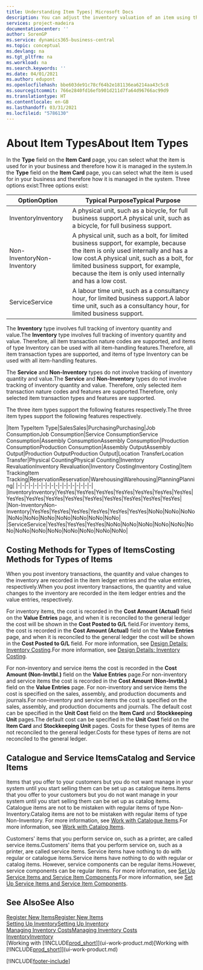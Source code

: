```yaml
---
title: Understanding Item Types| Microsoft Docs
description: You can adjust the inventory valuation of an item using the FIFO or Average costing methods, for example, when item costs change for reasons other than transactions.
services: project-madeira
documentationcenter: ''
author: SorenGP
ms.service: dynamics365-business-central
ms.topic: conceptual
ms.devlang: na
ms.tgt_pltfrm: na
ms.workload: na
ms.search.keywords: ''
ms.date: 04/01/2021
ms.author: edupont
ms.openlocfilehash: bbe603de91c78cf64b2e181136ea6214aa43c5c8
ms.sourcegitcommit: 766e2840fd16efb901d211d7fa64d96766ac99d9
ms.translationtype: HT
ms.contentlocale: en-GB
ms.lasthandoff: 03/31/2021
ms.locfileid: "5786130"
---
```

# <a name="about-item-types"></a><span data-ttu-id="ae53e-103">About Item Types</span><span class="sxs-lookup"><span data-stu-id="ae53e-103">About Item Types</span></span>
<span data-ttu-id="ae53e-104">In the **Type** field on the **Item Card** page, you can select what the item is used for in your business and therefore how it is managed in the system.</span><span class="sxs-lookup"><span data-stu-id="ae53e-104">In the **Type** field on the **Item Card** page, you can select what the item is used for in your business and therefore how it is managed in the system.</span></span> <span data-ttu-id="ae53e-105">Three options exist:</span><span class="sxs-lookup"><span data-stu-id="ae53e-105">Three options exist:</span></span>

|<span data-ttu-id="ae53e-106">Option</span><span class="sxs-lookup"><span data-stu-id="ae53e-106">Option</span></span>|<span data-ttu-id="ae53e-107">Typical Purpose</span><span class="sxs-lookup"><span data-stu-id="ae53e-107">Typical Purpose</span></span>|
|------|-----------|
|<span data-ttu-id="ae53e-108">Inventory</span><span class="sxs-lookup"><span data-stu-id="ae53e-108">Inventory</span></span>|<span data-ttu-id="ae53e-109">A physical unit, such as a bicycle, for full business support.</span><span class="sxs-lookup"><span data-stu-id="ae53e-109">A physical unit, such as a bicycle, for full business support.</span></span>|
|<span data-ttu-id="ae53e-110">Non-Inventory</span><span class="sxs-lookup"><span data-stu-id="ae53e-110">Non-Inventory</span></span>|<span data-ttu-id="ae53e-111">A physical unit, such as a bolt, for limited business support, for example, because the item is only used internally and has a low cost.</span><span class="sxs-lookup"><span data-stu-id="ae53e-111">A physical unit, such as a bolt, for limited business support, for example, because the item is only used internally and has a low cost.</span></span>|
|<span data-ttu-id="ae53e-112">Service</span><span class="sxs-lookup"><span data-stu-id="ae53e-112">Service</span></span>|<span data-ttu-id="ae53e-113">A labour time unit, such as a consultancy hour, for limited business support.</span><span class="sxs-lookup"><span data-stu-id="ae53e-113">A labor time unit, such as a consultancy hour, for limited business support.</span></span>|

<span data-ttu-id="ae53e-114">The **Inventory** type involves full tracking of inventory quantity and value.</span><span class="sxs-lookup"><span data-stu-id="ae53e-114">The **Inventory** type involves full tracking of inventory quantity and value.</span></span> <span data-ttu-id="ae53e-115">Therefore, all item transaction nature codes are supported, and items of type Inventory can be used with all item-handling features.</span><span class="sxs-lookup"><span data-stu-id="ae53e-115">Therefore, all item transaction types are supported, and items of type Inventory can be used with all item-handling features.</span></span>

<span data-ttu-id="ae53e-116">The **Service** and **Non-Inventory** types do not involve tracking of inventory quantity and value.</span><span class="sxs-lookup"><span data-stu-id="ae53e-116">The **Service** and **Non-Inventory** types do not involve tracking of inventory quantity and value.</span></span> <span data-ttu-id="ae53e-117">Therefore, only selected item transaction nature codes and features are supported.</span><span class="sxs-lookup"><span data-stu-id="ae53e-117">Therefore, only selected item transaction types and features are supported.</span></span>

<span data-ttu-id="ae53e-118">The three item types support the following features respectively.</span><span class="sxs-lookup"><span data-stu-id="ae53e-118">The three item types support the following features respectively.</span></span>

|<span data-ttu-id="ae53e-119">Item Type</span><span class="sxs-lookup"><span data-stu-id="ae53e-119">Item Type</span></span>|<span data-ttu-id="ae53e-120">Sales</span><span class="sxs-lookup"><span data-stu-id="ae53e-120">Sales</span></span>|<span data-ttu-id="ae53e-121">Purchasing</span><span class="sxs-lookup"><span data-stu-id="ae53e-121">Purchasing</span></span>|<span data-ttu-id="ae53e-122">Job Consumption</span><span class="sxs-lookup"><span data-stu-id="ae53e-122">Job Consumption</span></span>|<span data-ttu-id="ae53e-123">Service Consumption</span><span class="sxs-lookup"><span data-stu-id="ae53e-123">Service Consumption</span></span>|<span data-ttu-id="ae53e-124">Assembly Consumption</span><span class="sxs-lookup"><span data-stu-id="ae53e-124">Assembly Consumption</span></span>|<span data-ttu-id="ae53e-125">Production Consumption</span><span class="sxs-lookup"><span data-stu-id="ae53e-125">Production Consumption</span></span>|<span data-ttu-id="ae53e-126">Assembly Output</span><span class="sxs-lookup"><span data-stu-id="ae53e-126">Assembly Output</span></span>|<span data-ttu-id="ae53e-127">Production Output</span><span class="sxs-lookup"><span data-stu-id="ae53e-127">Production Output</span></span>|<span data-ttu-id="ae53e-128">Location Transfer</span><span class="sxs-lookup"><span data-stu-id="ae53e-128">Location Transfer</span></span>|<span data-ttu-id="ae53e-129">Physical Counting</span><span class="sxs-lookup"><span data-stu-id="ae53e-129">Physical Counting</span></span>|<span data-ttu-id="ae53e-130">Inventory Revaluation</span><span class="sxs-lookup"><span data-stu-id="ae53e-130">Inventory Revaluation</span></span>|<span data-ttu-id="ae53e-131">Inventory Costing</span><span class="sxs-lookup"><span data-stu-id="ae53e-131">Inventory Costing</span></span>|<span data-ttu-id="ae53e-132">Item Tracking</span><span class="sxs-lookup"><span data-stu-id="ae53e-132">Item Tracking</span></span>|<span data-ttu-id="ae53e-133">Reservation</span><span class="sxs-lookup"><span data-stu-id="ae53e-133">Reservation</span></span>|<span data-ttu-id="ae53e-134">Warehousing</span><span class="sxs-lookup"><span data-stu-id="ae53e-134">Warehousing</span></span>|<span data-ttu-id="ae53e-135">Planning</span><span class="sxs-lookup"><span data-stu-id="ae53e-135">Planning</span></span>|
|-|-|-|-|-|-|-|-|-|-|-|-|-|-|-|-|-|-|
|<span data-ttu-id="ae53e-136">Inventory</span><span class="sxs-lookup"><span data-stu-id="ae53e-136">Inventory</span></span>|<span data-ttu-id="ae53e-137">Yes</span><span class="sxs-lookup"><span data-stu-id="ae53e-137">Yes</span></span>|<span data-ttu-id="ae53e-138">Yes</span><span class="sxs-lookup"><span data-stu-id="ae53e-138">Yes</span></span>|<span data-ttu-id="ae53e-139">Yes</span><span class="sxs-lookup"><span data-stu-id="ae53e-139">Yes</span></span>|<span data-ttu-id="ae53e-140">Yes</span><span class="sxs-lookup"><span data-stu-id="ae53e-140">Yes</span></span>|<span data-ttu-id="ae53e-141">Yes</span><span class="sxs-lookup"><span data-stu-id="ae53e-141">Yes</span></span>|<span data-ttu-id="ae53e-142">Yes</span><span class="sxs-lookup"><span data-stu-id="ae53e-142">Yes</span></span>|<span data-ttu-id="ae53e-143">Yes</span><span class="sxs-lookup"><span data-stu-id="ae53e-143">Yes</span></span>|<span data-ttu-id="ae53e-144">Yes</span><span class="sxs-lookup"><span data-stu-id="ae53e-144">Yes</span></span>|<span data-ttu-id="ae53e-145">Yes</span><span class="sxs-lookup"><span data-stu-id="ae53e-145">Yes</span></span>|<span data-ttu-id="ae53e-146">Yes</span><span class="sxs-lookup"><span data-stu-id="ae53e-146">Yes</span></span>|<span data-ttu-id="ae53e-147">Yes</span><span class="sxs-lookup"><span data-stu-id="ae53e-147">Yes</span></span>|<span data-ttu-id="ae53e-148">Yes</span><span class="sxs-lookup"><span data-stu-id="ae53e-148">Yes</span></span>|<span data-ttu-id="ae53e-149">Yes</span><span class="sxs-lookup"><span data-stu-id="ae53e-149">Yes</span></span>|<span data-ttu-id="ae53e-150">Yes</span><span class="sxs-lookup"><span data-stu-id="ae53e-150">Yes</span></span>|<span data-ttu-id="ae53e-151">Yes</span><span class="sxs-lookup"><span data-stu-id="ae53e-151">Yes</span></span>|<span data-ttu-id="ae53e-152">Yes</span><span class="sxs-lookup"><span data-stu-id="ae53e-152">Yes</span></span>|
|<span data-ttu-id="ae53e-153">Non-Inventory</span><span class="sxs-lookup"><span data-stu-id="ae53e-153">Non-Inventory</span></span>|<span data-ttu-id="ae53e-154">Yes</span><span class="sxs-lookup"><span data-stu-id="ae53e-154">Yes</span></span>|<span data-ttu-id="ae53e-155">Yes</span><span class="sxs-lookup"><span data-stu-id="ae53e-155">Yes</span></span>|<span data-ttu-id="ae53e-156">Yes</span><span class="sxs-lookup"><span data-stu-id="ae53e-156">Yes</span></span>|<span data-ttu-id="ae53e-157">Yes</span><span class="sxs-lookup"><span data-stu-id="ae53e-157">Yes</span></span>|<span data-ttu-id="ae53e-158">Yes</span><span class="sxs-lookup"><span data-stu-id="ae53e-158">Yes</span></span>|<span data-ttu-id="ae53e-159">Yes</span><span class="sxs-lookup"><span data-stu-id="ae53e-159">Yes</span></span>|<span data-ttu-id="ae53e-160">No</span><span class="sxs-lookup"><span data-stu-id="ae53e-160">No</span></span>|<span data-ttu-id="ae53e-161">No</span><span class="sxs-lookup"><span data-stu-id="ae53e-161">No</span></span>|<span data-ttu-id="ae53e-162">No</span><span class="sxs-lookup"><span data-stu-id="ae53e-162">No</span></span>|<span data-ttu-id="ae53e-163">No</span><span class="sxs-lookup"><span data-stu-id="ae53e-163">No</span></span>|<span data-ttu-id="ae53e-164">No</span><span class="sxs-lookup"><span data-stu-id="ae53e-164">No</span></span>|<span data-ttu-id="ae53e-165">No</span><span class="sxs-lookup"><span data-stu-id="ae53e-165">No</span></span>|<span data-ttu-id="ae53e-166">No</span><span class="sxs-lookup"><span data-stu-id="ae53e-166">No</span></span>|<span data-ttu-id="ae53e-167">No</span><span class="sxs-lookup"><span data-stu-id="ae53e-167">No</span></span>|<span data-ttu-id="ae53e-168">No</span><span class="sxs-lookup"><span data-stu-id="ae53e-168">No</span></span>|<span data-ttu-id="ae53e-169">No</span><span class="sxs-lookup"><span data-stu-id="ae53e-169">No</span></span>|
|<span data-ttu-id="ae53e-170">Service</span><span class="sxs-lookup"><span data-stu-id="ae53e-170">Service</span></span>|<span data-ttu-id="ae53e-171">Yes</span><span class="sxs-lookup"><span data-stu-id="ae53e-171">Yes</span></span>|<span data-ttu-id="ae53e-172">Yes</span><span class="sxs-lookup"><span data-stu-id="ae53e-172">Yes</span></span>|<span data-ttu-id="ae53e-173">Yes</span><span class="sxs-lookup"><span data-stu-id="ae53e-173">Yes</span></span>|<span data-ttu-id="ae53e-174">No</span><span class="sxs-lookup"><span data-stu-id="ae53e-174">No</span></span>|<span data-ttu-id="ae53e-175">No</span><span class="sxs-lookup"><span data-stu-id="ae53e-175">No</span></span>|<span data-ttu-id="ae53e-176">No</span><span class="sxs-lookup"><span data-stu-id="ae53e-176">No</span></span>|<span data-ttu-id="ae53e-177">No</span><span class="sxs-lookup"><span data-stu-id="ae53e-177">No</span></span>|<span data-ttu-id="ae53e-178">No</span><span class="sxs-lookup"><span data-stu-id="ae53e-178">No</span></span>|<span data-ttu-id="ae53e-179">No</span><span class="sxs-lookup"><span data-stu-id="ae53e-179">No</span></span>|<span data-ttu-id="ae53e-180">No</span><span class="sxs-lookup"><span data-stu-id="ae53e-180">No</span></span>|<span data-ttu-id="ae53e-181">No</span><span class="sxs-lookup"><span data-stu-id="ae53e-181">No</span></span>|<span data-ttu-id="ae53e-182">No</span><span class="sxs-lookup"><span data-stu-id="ae53e-182">No</span></span>|<span data-ttu-id="ae53e-183">No</span><span class="sxs-lookup"><span data-stu-id="ae53e-183">No</span></span>|<span data-ttu-id="ae53e-184">No</span><span class="sxs-lookup"><span data-stu-id="ae53e-184">No</span></span>|<span data-ttu-id="ae53e-185">No</span><span class="sxs-lookup"><span data-stu-id="ae53e-185">No</span></span>|<span data-ttu-id="ae53e-186">No</span><span class="sxs-lookup"><span data-stu-id="ae53e-186">No</span></span>|

## <a name="costing-methods-for-types-of-items"></a><span data-ttu-id="ae53e-187">Costing Methods for Types of Items</span><span class="sxs-lookup"><span data-stu-id="ae53e-187">Costing Methods for Types of Items</span></span>
<span data-ttu-id="ae53e-188">When you post inventory transactions, the quantity and value changes to the inventory are recorded in the item ledger entries and the value entries, respectively.</span><span class="sxs-lookup"><span data-stu-id="ae53e-188">When you post inventory transactions, the quantity and value changes to the inventory are recorded in the item ledger entries and the value entries, respectively.</span></span> 

<span data-ttu-id="ae53e-189">For inventory items, the cost is recorded in the **Cost Amount (Actual)** field on the **Value Entries** page, and when it is reconciled to the general ledger the cost will be shown in the **Cost Posted to G/L** field.</span><span class="sxs-lookup"><span data-stu-id="ae53e-189">For inventory items, the cost is recorded in the **Cost Amount (Actual)** field on the **Value Entries** page, and when it is reconciled to the general ledger the cost will be shown in the **Cost Posted to G/L** field.</span></span> <span data-ttu-id="ae53e-190">For more information, see [Design Details: Inventory Costing](design-details-inventory-costing.md).</span><span class="sxs-lookup"><span data-stu-id="ae53e-190">For more information, see [Design Details: Inventory Costing](design-details-inventory-costing.md).</span></span>

<span data-ttu-id="ae53e-191">For non-inventory and service items the cost is recorded in the **Cost Amount (Non-Invtbl.)** field on the **Value Entries** page.</span><span class="sxs-lookup"><span data-stu-id="ae53e-191">For non-inventory and service items the cost is recorded in the **Cost Amount (Non-Invtbl.)** field on the **Value Entries** page.</span></span> <span data-ttu-id="ae53e-192">For non-inventory and service items the cost is specified on the sales, assembly, and production documents and journals.</span><span class="sxs-lookup"><span data-stu-id="ae53e-192">For non-inventory and service items the cost is specified on the sales, assembly, and production documents and journals.</span></span> <span data-ttu-id="ae53e-193">The default cost can be specified in the **Unit Cost** field on the **Item Card** and **Stockkeeping Unit** pages.</span><span class="sxs-lookup"><span data-stu-id="ae53e-193">The default cost can be specified in the **Unit Cost** field on the **Item Card** and **Stockkeeping Unit** pages.</span></span> <span data-ttu-id="ae53e-194">Costs for these types of items are not reconciled to the general ledger.</span><span class="sxs-lookup"><span data-stu-id="ae53e-194">Costs for these types of items are not reconciled to the general ledger.</span></span> 

## <a name="catalog-and-service-items"></a><span data-ttu-id="ae53e-195">Catalogue and Service Items</span><span class="sxs-lookup"><span data-stu-id="ae53e-195">Catalog and Service Items</span></span>
<span data-ttu-id="ae53e-196">Items that you offer to your customers but you do not want manage in your system until you start selling them can be set up as catalogue items.</span><span class="sxs-lookup"><span data-stu-id="ae53e-196">Items that you offer to your customers but you do not want manage in your system until you start selling them can be set up as catalog items.</span></span> <span data-ttu-id="ae53e-197">Catalogue items are not to be mistaken with regular items of type Non-Inventory.</span><span class="sxs-lookup"><span data-stu-id="ae53e-197">Catalog items are not to be mistaken with regular items of type Non-Inventory.</span></span> <span data-ttu-id="ae53e-198">For more information, see [Work with Catalogue Items](inventory-how-work-nonstock-items.md).</span><span class="sxs-lookup"><span data-stu-id="ae53e-198">For more information, see [Work with Catalog Items](inventory-how-work-nonstock-items.md).</span></span>

<span data-ttu-id="ae53e-199">Customers' items that you perform service on, such as a printer, are called service items.</span><span class="sxs-lookup"><span data-stu-id="ae53e-199">Customers' items that you perform service on, such as a printer, are called service items.</span></span> <span data-ttu-id="ae53e-200">Service items have nothing to do with regular or catalogue items.</span><span class="sxs-lookup"><span data-stu-id="ae53e-200">Service items have nothing to do with regular or catalog items.</span></span> <span data-ttu-id="ae53e-201">However, service components can be regular items.</span><span class="sxs-lookup"><span data-stu-id="ae53e-201">However, service components can be regular items.</span></span> <span data-ttu-id="ae53e-202">For more information, see [Set Up Service Items and Service Item Components](service-how-setup-service-items.md).</span><span class="sxs-lookup"><span data-stu-id="ae53e-202">For more information, see [Set Up Service Items and Service Item Components](service-how-setup-service-items.md).</span></span>

## <a name="see-also"></a><span data-ttu-id="ae53e-203">See Also</span><span class="sxs-lookup"><span data-stu-id="ae53e-203">See Also</span></span>
[<span data-ttu-id="ae53e-204">Register New Items</span><span class="sxs-lookup"><span data-stu-id="ae53e-204">Register New Items</span></span>](inventory-how-register-new-items.md)  
[<span data-ttu-id="ae53e-205">Setting Up Inventory</span><span class="sxs-lookup"><span data-stu-id="ae53e-205">Setting Up Inventory</span></span>](inventory-setup-inventory.md)  
[<span data-ttu-id="ae53e-206">Managing Inventory Costs</span><span class="sxs-lookup"><span data-stu-id="ae53e-206">Managing Inventory Costs</span></span>](finance-manage-inventory-costs.md)  
[<span data-ttu-id="ae53e-207">Inventory</span><span class="sxs-lookup"><span data-stu-id="ae53e-207">Inventory</span></span>](inventory-manage-inventory.md)  
<span data-ttu-id="ae53e-208">[Working with [!INCLUDE[prod_short](includes/prod_short.md)]](ui-work-product.md)</span><span class="sxs-lookup"><span data-stu-id="ae53e-208">[Working with [!INCLUDE[prod_short](includes/prod_short.md)]](ui-work-product.md)</span></span>


[!INCLUDE[footer-include](includes/footer-banner.md)]